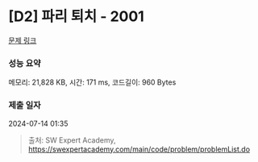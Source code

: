 # [D2] 파리 퇴치 - 2001 

[문제 링크](https://swexpertacademy.com/main/code/problem/problemDetail.do?contestProbId=AV5PzOCKAigDFAUq) 

### 성능 요약

메모리: 21,828 KB, 시간: 171 ms, 코드길이: 960 Bytes

### 제출 일자

2024-07-14 01:35



> 출처: SW Expert Academy, https://swexpertacademy.com/main/code/problem/problemList.do